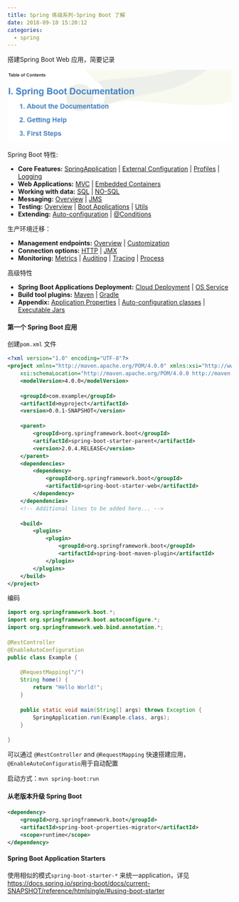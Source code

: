 ```yaml
---
title: Spring 练级系列-Spring Boot 了解
date: 2018-09-10 15:20:12
categories:
  - spring
---
```


搭建Spring Boot Web 应用，简要记录

![1536564629187](/images/1536564629187.png)

<!-- more -->

Spring  Boot 特性:

 - **Core Features:** [SpringApplication](https://docs.spring.io/spring-boot/docs/current-SNAPSHOT/reference/htmlsingle/#boot-features-spring-application) | [External Configuration](https://docs.spring.io/spring-boot/docs/current-SNAPSHOT/reference/htmlsingle/#boot-features-external-config) | [Profiles](https://docs.spring.io/spring-boot/docs/current-SNAPSHOT/reference/htmlsingle/#boot-features-profiles) | [Logging](https://docs.spring.io/spring-boot/docs/current-SNAPSHOT/reference/htmlsingle/#boot-features-logging)
  - **Web Applications:** [MVC](https://docs.spring.io/spring-boot/docs/current-SNAPSHOT/reference/htmlsingle/#boot-features-spring-mvc) | [Embedded Containers](https://docs.spring.io/spring-boot/docs/current-SNAPSHOT/reference/htmlsingle/#boot-features-embedded-container)
  - **Working with data:** [SQL](https://docs.spring.io/spring-boot/docs/current-SNAPSHOT/reference/htmlsingle/#boot-features-sql) | [NO-SQL](https://docs.spring.io/spring-boot/docs/current-SNAPSHOT/reference/htmlsingle/#boot-features-nosql)
  - **Messaging:** [Overview](https://docs.spring.io/spring-boot/docs/current-SNAPSHOT/reference/htmlsingle/#boot-features-messaging) | [JMS](https://docs.spring.io/spring-boot/docs/current-SNAPSHOT/reference/htmlsingle/#boot-features-jms)
  - **Testing:** [Overview](https://docs.spring.io/spring-boot/docs/current-SNAPSHOT/reference/htmlsingle/#boot-features-testing) | [Boot Applications](https://docs.spring.io/spring-boot/docs/current-SNAPSHOT/reference/htmlsingle/#boot-features-testing-spring-boot-applications) | [Utils](https://docs.spring.io/spring-boot/docs/current-SNAPSHOT/reference/htmlsingle/#boot-features-test-utilities)
  - **Extending:** [Auto-configuration](https://docs.spring.io/spring-boot/docs/current-SNAPSHOT/reference/htmlsingle/#boot-features-developing-auto-configuration) | [@Conditions](https://docs.spring.io/spring-boot/docs/current-SNAPSHOT/reference/htmlsingle/#boot-features-condition-annotations)

生产环境迁移：

- **Management endpoints:** [Overview](https://docs.spring.io/spring-boot/docs/current-SNAPSHOT/reference/htmlsingle/#production-ready-endpoints) | [Customization](https://docs.spring.io/spring-boot/docs/current-SNAPSHOT/reference/htmlsingle/#)
- **Connection options:** [HTTP](https://docs.spring.io/spring-boot/docs/current-SNAPSHOT/reference/htmlsingle/#production-ready-monitoring) | [JMX](https://docs.spring.io/spring-boot/docs/current-SNAPSHOT/reference/htmlsingle/#production-ready-jmx)
- **Monitoring:** [Metrics](https://docs.spring.io/spring-boot/docs/current-SNAPSHOT/reference/htmlsingle/#production-ready-metrics) | [Auditing](https://docs.spring.io/spring-boot/docs/current-SNAPSHOT/reference/htmlsingle/#production-ready-auditing) | [Tracing](https://docs.spring.io/spring-boot/docs/current-SNAPSHOT/reference/htmlsingle/#) | [Process](https://docs.spring.io/spring-boot/docs/current-SNAPSHOT/reference/htmlsingle/#production-ready-process-monitoring)

高级特性

- **Spring Boot Applications Deployment:** [Cloud Deployment](https://docs.spring.io/spring-boot/docs/current-SNAPSHOT/reference/htmlsingle/#cloud-deployment) | [OS Service](https://docs.spring.io/spring-boot/docs/current-SNAPSHOT/reference/htmlsingle/#deployment-service)
- **Build tool plugins:** [Maven](https://docs.spring.io/spring-boot/docs/current-SNAPSHOT/reference/htmlsingle/#build-tool-plugins-maven-plugin) | [Gradle](https://docs.spring.io/spring-boot/docs/current-SNAPSHOT/reference/htmlsingle/#build-tool-plugins-gradle-plugin)
- **Appendix:** [Application Properties](https://docs.spring.io/spring-boot/docs/current-SNAPSHOT/reference/htmlsingle/#common-application-properties) | [Auto-configuration classes](https://docs.spring.io/spring-boot/docs/current-SNAPSHOT/reference/htmlsingle/#auto-configuration-classes) | [Executable Jars](https://docs.spring.io/spring-boot/docs/current-SNAPSHOT/reference/htmlsingle/#executable-jar)

#### 第一个 Spring Boot 应用

创建`pom.xml` 文件

```xml
<?xml version="1.0" encoding="UTF-8"?>
<project xmlns="http://maven.apache.org/POM/4.0.0" xmlns:xsi="http://www.w3.org/2001/XMLSchema-instance"
	xsi:schemaLocation="http://maven.apache.org/POM/4.0.0 http://maven.apache.org/xsd/maven-4.0.0.xsd">
	<modelVersion>4.0.0</modelVersion>

	<groupId>com.example</groupId>
	<artifactId>myproject</artifactId>
	<version>0.0.1-SNAPSHOT</version>

	<parent>
		<groupId>org.springframework.boot</groupId>
		<artifactId>spring-boot-starter-parent</artifactId>
		<version>2.0.4.RELEASE</version>
	</parent>
    <dependencies>
        <dependency>
            <groupId>org.springframework.boot</groupId>
            <artifactId>spring-boot-starter-web</artifactId>
        </dependency>
	</dependencies>
	<!-- Additional lines to be added here... -->
    
    <build>
        <plugins>
            <plugin>
                <groupId>org.springframework.boot</groupId>
                <artifactId>spring-boot-maven-plugin</artifactId>
            </plugin>
        </plugins>
	</build>
</project>
```

编码

```java
import org.springframework.boot.*;
import org.springframework.boot.autoconfigure.*;
import org.springframework.web.bind.annotation.*;

@RestController
@EnableAutoConfiguration
public class Example {

	@RequestMapping("/")
	String home() {
		return "Hello World!";
	}

	public static void main(String[] args) throws Exception {
		SpringApplication.run(Example.class, args);
	}

}
```

可以通过  `@RestController` and `@RequestMapping` 快速搭建应用，`@EnableAutoConfiguratio`用于自动配置

启动方式：`mvn spring-boot:run`

#### 从老版本升级 Spring Boot

```xml
<dependency>
	<groupId>org.springframework.boot</groupId>
	<artifactId>spring-boot-properties-migrator</artifactId>
	<scope>runtime</scope>
</dependency>
```

#### Spring Boot Application Starters

使用相似的模式`spring-boot-starter-*` 来统一application，详见 https://docs.spring.io/spring-boot/docs/current-SNAPSHOT/reference/htmlsingle/#using-boot-starter



